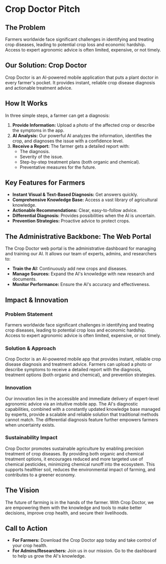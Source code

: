 # Crop Doctor Pitch

## The Problem

Farmers worldwide face significant challenges in identifying and treating crop diseases, leading to potential crop loss and economic hardship. Access to expert agronomic advice is often limited, expensive, or not timely.

## Our Solution: Crop Doctor

Crop Doctor is an AI-powered mobile application that puts a plant doctor in every farmer's pocket. It provides instant, reliable crop disease diagnosis and actionable treatment advice.

## How It Works

In three simple steps, a farmer can get a diagnosis:

1.  **Provide Information:** Upload a photo of the affected crop or describe the symptoms in the app.
2.  **AI Analysis:** Our powerful AI analyzes the information, identifies the crop, and diagnoses the issue with a confidence level.
3.  **Receive a Report:** The farmer gets a detailed report with:
    *   The diagnosis.
    *   Severity of the issue.
    *   Step-by-step treatment plans (both organic and chemical).
    *   Preventative measures for the future.

## Key Features for Farmers

*   **Instant Visual & Text-Based Diagnosis:** Get answers quickly.
*   **Comprehensive Knowledge Base:** Access a vast library of agricultural knowledge.
*   **Actionable Recommendations:** Clear, easy-to-follow advice.
*   **Differential Diagnosis:** Provides possibilities when the AI is uncertain.
*   **Prevention Strategies:** Proactive advice to protect crops.

## The Administrative Backbone: The Web Portal

The Crop Doctor web portal is the administrative dashboard for managing and training our AI. It allows our team of experts, admins, and researchers to:

*   **Train the AI:** Continuously add new crops and diseases.
*   **Manage Sources:** Expand the AI's knowledge with new research and documents.
*   **Monitor Performance:** Ensure the AI's accuracy and effectiveness.

## Impact & Innovation

### Problem Statement
Farmers worldwide face significant challenges in identifying and treating crop diseases, leading to potential crop loss and economic hardship. Access to expert agronomic advice is often limited, expensive, or not timely.

### Solution & Approach
Crop Doctor is an AI-powered mobile app that provides instant, reliable crop disease diagnosis and treatment advice. Farmers can upload a photo or describe symptoms to receive a detailed report with the diagnosis, treatment options (both organic and chemical), and prevention strategies.

### Innovation
Our innovation lies in the accessible and immediate delivery of expert-level agronomic advice via an intuitive mobile app. The AI's diagnostic capabilities, combined with a constantly updated knowledge base managed by experts, provide a scalable and reliable solution that traditional methods cannot match. The differential diagnosis feature further empowers farmers when uncertainty exists.

### Sustainability Impact
Crop Doctor promotes sustainable agriculture by enabling precision treatment of crop diseases. By providing both organic and chemical treatment options, it encourages reduced and more targeted use of chemical pesticides, minimizing chemical runoff into the ecosystem. This supports healthier soil, reduces the environmental impact of farming, and contributes to a greener economy.

## The Vision

The future of farming is in the hands of the farmer. With Crop Doctor, we are empowering them with the knowledge and tools to make better decisions, improve crop health, and secure their livelihoods.

## Call to Action

*   **For Farmers:** Download the Crop Doctor app today and take control of your crop health.
*   **For Admins/Researchers:** Join us in our mission. Go to the dashboard to help us grow the AI's knowledge.

